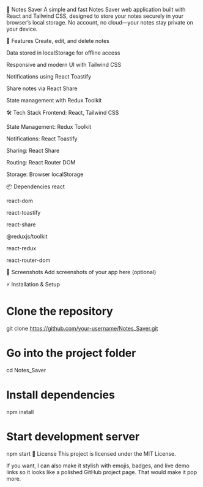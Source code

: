 📝 Notes Saver
A simple and fast Notes Saver web application built with React and Tailwind CSS, designed to store your notes securely in your browser’s local storage. No account, no cloud—your notes stay private on your device.

🚀 Features
Create, edit, and delete notes

Data stored in localStorage for offline access

Responsive and modern UI with Tailwind CSS

Notifications using React Toastify

Share notes via React Share

State management with Redux Toolkit

🛠️ Tech Stack
Frontend: React, Tailwind CSS

State Management: Redux Toolkit

Notifications: React Toastify

Sharing: React Share

Routing: React Router DOM

Storage: Browser localStorage

📦 Dependencies
react

react-dom

react-toastify

react-share

@reduxjs/toolkit

react-redux

react-router-dom

📸 Screenshots
Add screenshots of your app here (optional)

⚡ Installation & Setup

# Clone the repository
git clone https://github.com/your-username/Notes_Saver.git

# Go into the project folder
cd Notes_Saver

# Install dependencies
npm install

# Start development server
npm start
📜 License
This project is licensed under the MIT License.

If you want, I can also make it stylish with emojis, badges, and live demo links so it looks like a polished GitHub project page. That would make it pop more.